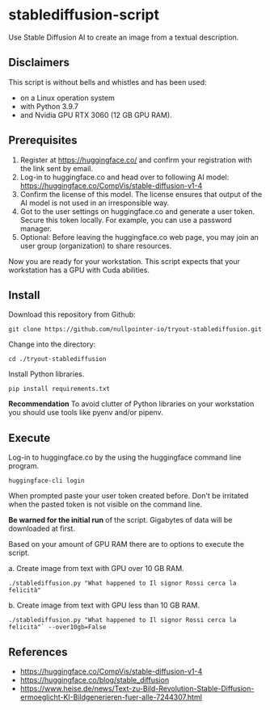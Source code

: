 # stablediffusion-script
Use Stable Diffusion AI to create an image from a textual description.

## Disclaimers

This script is without bells and whistles and has been used:
- on a Linux operation system 
- with Python 3.9.7 
- and Nvidia GPU RTX 3060 (12 GB GPU RAM).

## Prerequisites

1. Register at https://huggingface.co/ and confirm your registration with the link sent by email.
2. Log-in to huggingface.co and head over to following AI model: https://huggingface.co/CompVis/stable-diffusion-v1-4
3. Confirm the license of this model. The license ensures that output of the AI model is not used in an irresponsible way.  
4. Got to the user settings on huggingface.co and generate a user token. Secure this token locally. For example, you can use a password manager. 
5. Optional: Before leaving the huggingface.co web page, you may join an user group (organization) to share resources.

Now you are ready for your workstation. This script expects that your workstation has a GPU with Cuda abilities.

## Install

Download this repository from Github:
```
git clone https://github.com/nullpointer-io/tryout-stablediffusion.git
``` 

Change into the directory: 
```
cd ./tryout-stablediffusion
```

Install Python libraries.
```
pip install requirements.txt
```

**Recommendation**
To avoid clutter of Python libraries on your workstation you should use tools like pyenv and/or pipenv.  

## Execute

Log-in to huggingface.co by the using the huggingface command line program. 
```
huggingface-cli login
```
When prompted paste your user token created before. Don't be irritated when the pasted token is not visible on the command line. 

**Be warned for the initial run** of the script. Gigabytes of data will be downloaded at first.  

Based on your amount of GPU RAM there are to options to execute the script. 

a. Create image from text with GPU over 10 GB RAM.
```
./stablediffusion.py "What happened to Il signor Rossi cerca la felicità"
```
b. Create image from text with GPU less than 10 GB RAM. 
```
./stablediffusion.py "What happened to Il signor Rossi cerca la felicità"` --over10gb=False
```

## References

- https://huggingface.co/CompVis/stable-diffusion-v1-4
- https://huggingface.co/blog/stable_diffusion
- https://www.heise.de/news/Text-zu-Bild-Revolution-Stable-Diffusion-ermoeglicht-KI-Bildgenerieren-fuer-alle-7244307.html

